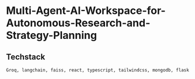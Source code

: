 # Multi-Agent-AI-Workspace-for-Autonomous-Research-and-Strategy-Planning

## Techstack
```
Groq, langchain, faiss, react, typescript, tailwindcss, mongodb, flask
```
